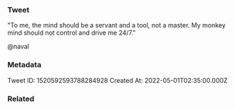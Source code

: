 ### Tweet
"To me, the mind should be a servant and a tool, not a master. My monkey mind should not control and drive me 24/7."

@naval

### Metadata
Tweet ID: 1520592593788284928
Created At: 2022-05-01T02:35:00.000Z

### Related

